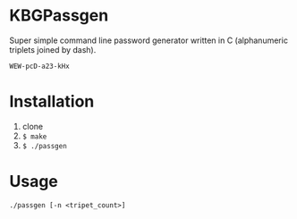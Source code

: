 # KBGPassgen

Super simple command line password generator written in C (alphanumeric triplets joined by dash).

	WEW-pcD-a23-kHx

# Installation

1. clone
2. `$ make`
3. `$ ./passgen`

# Usage

	./passgen [-n <tripet_count>]